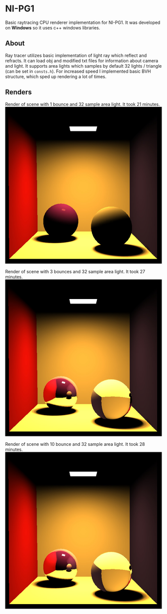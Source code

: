 # NI-PG1
 
Basic raytracing CPU renderer implementation for NI-PG1. It was developed on **Windows** so it uses c++ windows libraries.

## About

Ray tracer utilizes basic implementation of light ray which reflect and refracts. It can load obj and modified txt files for information about camera and light. It supports area lights which samples by default 32 lights / triangle (can be set in ```consts.h```). For increased speed I implemented basic BVH structure, which sped up rendering a lot of times.

## Renders

Render of scene with 1 bounce and 32 sample area light. It took 21 minutes.<br>
![Render](doc/1sp%2021min.jpg)


Render of scene with 3 bounces and 32 sample area light. It took 27 minutes.<br>
![Render](doc/3sp%2027min.jpg)


Render of scene with 10 bounce and 32 sample area light. It took 28 minutes.<br>
![Render](doc/10sp%2028min.jpg)
